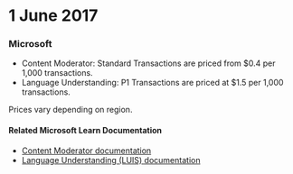# 1 June 2017

### Microsoft

- Content Moderator: Standard Transactions are priced from $0.4 per 1,000 transactions.
- Language Understanding: P1 Transactions are priced at $1.5 per 1,000 transactions.

Prices vary depending on region.

#### Related Microsoft Learn Documentation

- [Content Moderator documentation](https://learn.microsoft.com/en-us/azure/cognitive-services/content-moderator/)
- [Language Understanding (LUIS) documentation](https://learn.microsoft.com/en-us/azure/cognitive-services/luis/)